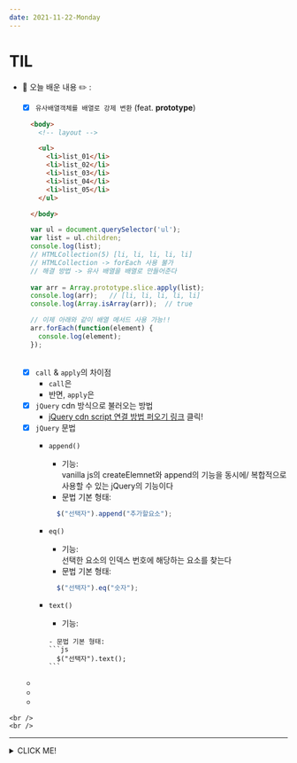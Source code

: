 ```yaml
---
date: 2021-11-22-Monday
---
```


# TIL
- 📝 오늘 배운 내용 ✏️ : 
  - [x] `유사배열객체를 배열로 강제 변환`       (feat. **prototype**)           
  
  ```html
    <body>
      <!-- layout -->

      <ul>
        <li>list_01</li>
        <li>list_02</li>
        <li>list_03</li>
        <li>list_04</li>
        <li>list_05</li>
      </ul>

    </body>
  ```       
   
  ```js
    var ul = document.querySelector('ul');  
    var list = ul.children;
    console.log(list);   
    // HTMLCollection(5) [li, li, li, li, li]
    // HTMLCollection -> forEach 사용 불가 
    // 해결 방법 -> 유사 배열을 배열로 만들어준다 
    
    var arr = Array.prototype.slice.apply(list);
    console.log(arr);   // [li, li, li, li, li]
    console.log(Array.isArray(arr));  // true

    // 이제 아래와 같이 배열 메서드 사용 가능!! 
    arr.forEach(function(element) {
      console.log(element);
    }); 
  ```

  <br />

  - [x] `call` & `apply`의 차이점 
     - `call`은 
     - 반면, `apply`은         
  - [x] `jQuery` cdn 방식으로 불러오는 방법 
    - [jQuery cdn script 연결 방법 퍼오기 링크](https://code.jquery.com/) 클릭! 
  - [x] `jQuery` 문법 
    - `append()`       
      - 기능:      
      vanilla js의 createElemnet와 append의 기능을 동시에/ 복합적으로 사용할 수 있는 jQuery의 기능이다       
      - 문법 기본 형태:      
      ```js     
        $("선택자").append("추가할요소");
      ```

    - `eq()`  
      - 기능:      
      선택한 요소의 인덱스 번호에 해당하는 요소를 찾는다 
      - 문법 기본 형태:        
      ```js 
        $("선택자").eq("숫자");
      ```

    - `text()`  
      - 기능:      
      ~~~~~~
      - 문법 기본 형태:        
      ```js 
        $("선택자").text();
      ```
  <!-- https://www.codingfactory.net/10327 -->
    -
    -
    -
  
<!-- 
   https://www.notion.so/TIL-2021-09-01-bac05ebd79b7431aa8de08eba2eeb912
     -->
    
    
    <br />
    <br />

  <!-- ```js
  ``` -->

---
<details>
<summary>CLICK ME!</summary>  

- cf.  
  - ✨ Only 선생님's 강의 ✨
  - https://www.zerocho.com/category/JavaScript/post/5af6f9e707d77a001bb579d2
  - [유사배열객체를 배열로 바꾸는 방법](https://wookkk.tistory.com/entry/%EC%9E%90%EB%B0%94%EC%8A%A4%ED%81%AC%EB%A6%BD%ED%8A%B8-%EC%9C%A0%EC%82%AC-%EB%B0%B0%EC%97%B4%EC%9D%84-%EB%B0%B0%EC%97%B4%EB%A1%9C-%EB%B0%94%EA%BE%B8%EA%B8%B0)
  - https://beomy.tistory.com/4
  - https://aljjabaegi.tistory.com/524
  - https://velog.io/@canonmj/%ED%95%A8%EC%88%98%EC%99%80-%EB%A9%94%EC%84%9C%EB%93%9C%EC%9D%98-%EC%B0%A8%EC%9D%B4%EB%8A%94-object-%EC%8B%AC%ED%99%94%EC%9D%B4%ED%95%B4
  - https://beomy.tistory.com/4
  - [jQuery - eq() 메서드](https://webzz.tistory.com/90)      
  - [jQuery - append() 메서드](https://www.codingfactory.net/10170)      
  - 

</detials>   

